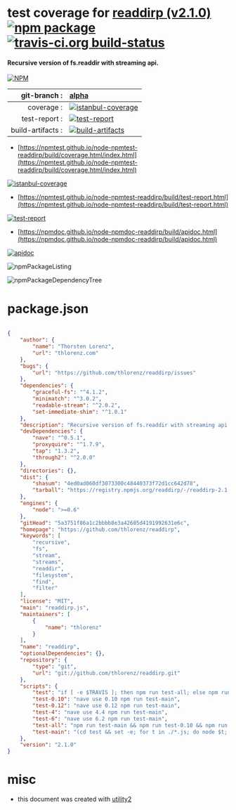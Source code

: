 # test coverage for  [readdirp (v2.1.0)](https://github.com/thlorenz/readdirp)  [![npm package](https://img.shields.io/npm/v/npmtest-readdirp.svg?style=flat-square)](https://www.npmjs.org/package/npmtest-readdirp) [![travis-ci.org build-status](https://api.travis-ci.org/npmtest/node-npmtest-readdirp.svg)](https://travis-ci.org/npmtest/node-npmtest-readdirp)
#### Recursive version of fs.readdir with streaming api.

[![NPM](https://nodei.co/npm/readdirp.png?downloads=true&downloadRank=true&stars=true)](https://www.npmjs.com/package/readdirp)

| git-branch : | [alpha](https://github.com/npmtest/node-npmtest-readdirp/tree/alpha)|
|--:|:--|
| coverage : | [![istanbul-coverage](https://npmtest.github.io/node-npmtest-readdirp/build/coverage.badge.svg)](https://npmtest.github.io/node-npmtest-readdirp/build/coverage.html/index.html)|
| test-report : | [![test-report](https://npmtest.github.io/node-npmtest-readdirp/build/test-report.badge.svg)](https://npmtest.github.io/node-npmtest-readdirp/build/test-report.html)|
| build-artifacts : | [![build-artifacts](https://npmtest.github.io/node-npmtest-readdirp/glyphicons_144_folder_open.png)](https://github.com/npmtest/node-npmtest-readdirp/tree/gh-pages/build)|

- [https://npmtest.github.io/node-npmtest-readdirp/build/coverage.html/index.html](https://npmtest.github.io/node-npmtest-readdirp/build/coverage.html/index.html)

[![istanbul-coverage](https://npmtest.github.io/node-npmtest-readdirp/build/screenCapture.buildCi.browser.%252Ftmp%252Fbuild%252Fcoverage.lib.html.png)](https://npmtest.github.io/node-npmtest-readdirp/build/coverage.html/index.html)

- [https://npmtest.github.io/node-npmtest-readdirp/build/test-report.html](https://npmtest.github.io/node-npmtest-readdirp/build/test-report.html)

[![test-report](https://npmtest.github.io/node-npmtest-readdirp/build/screenCapture.buildCi.browser.%252Ftmp%252Fbuild%252Ftest-report.html.png)](https://npmtest.github.io/node-npmtest-readdirp/build/test-report.html)

- [https://npmdoc.github.io/node-npmdoc-readdirp/build/apidoc.html](https://npmdoc.github.io/node-npmdoc-readdirp/build/apidoc.html)

[![apidoc](https://npmdoc.github.io/node-npmdoc-readdirp/build/screenCapture.buildCi.browser.%252Ftmp%252Fbuild%252Fapidoc.html.png)](https://npmdoc.github.io/node-npmdoc-readdirp/build/apidoc.html)

![npmPackageListing](https://npmtest.github.io/node-npmtest-readdirp/build/screenCapture.npmPackageListing.svg)

![npmPackageDependencyTree](https://npmtest.github.io/node-npmtest-readdirp/build/screenCapture.npmPackageDependencyTree.svg)



# package.json

```json

{
    "author": {
        "name": "Thorsten Lorenz",
        "url": "thlorenz.com"
    },
    "bugs": {
        "url": "https://github.com/thlorenz/readdirp/issues"
    },
    "dependencies": {
        "graceful-fs": "^4.1.2",
        "minimatch": "^3.0.2",
        "readable-stream": "^2.0.2",
        "set-immediate-shim": "^1.0.1"
    },
    "description": "Recursive version of fs.readdir with streaming api.",
    "devDependencies": {
        "nave": "^0.5.1",
        "proxyquire": "^1.7.9",
        "tap": "1.3.2",
        "through2": "^2.0.0"
    },
    "directories": {},
    "dist": {
        "shasum": "4ed0ad060df3073300c48440373f72d1cc642d78",
        "tarball": "https://registry.npmjs.org/readdirp/-/readdirp-2.1.0.tgz"
    },
    "engines": {
        "node": ">=0.6"
    },
    "gitHead": "5a3751f86a1c2bbbb8e3a42685d4191992631e6c",
    "homepage": "https://github.com/thlorenz/readdirp",
    "keywords": [
        "recursive",
        "fs",
        "stream",
        "streams",
        "readdir",
        "filesystem",
        "find",
        "filter"
    ],
    "license": "MIT",
    "main": "readdirp.js",
    "maintainers": [
        {
            "name": "thlorenz"
        }
    ],
    "name": "readdirp",
    "optionalDependencies": {},
    "repository": {
        "type": "git",
        "url": "git://github.com/thlorenz/readdirp.git"
    },
    "scripts": {
        "test": "if [ -e $TRAVIS ]; then npm run test-all; else npm run test-main; fi",
        "test-0.10": "nave use 0.10 npm run test-main",
        "test-0.12": "nave use 0.12 npm run test-main",
        "test-4": "nave use 4.4 npm run test-main",
        "test-6": "nave use 6.2 npm run test-main",
        "test-all": "npm run test-main && npm run test-0.10 && npm run test-0.12 && npm run test-4 && npm run test-6",
        "test-main": "(cd test && set -e; for t in ./*.js; do node $t; done)"
    },
    "version": "2.1.0"
}
```



# misc
- this document was created with [utility2](https://github.com/kaizhu256/node-utility2)
